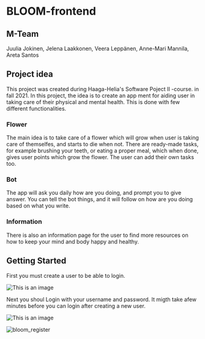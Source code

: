 # BLOOM-frontend
## M-Team
Juulia Jokinen, Jelena Laakkonen, Veera Leppänen, Anne-Mari Mannila, Areta Santos
## Project idea
This project was created during Haaga-Helia's Software Poject II -course. in fall 2021.
In this project, the idea is to create an app ment for aiding user in taking care of their physical and mental health. This is done with few different functionalities. 
### Flower
The main idea is to take care of a flower which will grow when user is taking care of themselfes, and starts to die when not. There are ready-made tasks, for example
brushing your teeth, or eating a proper meal, which when done, gives user points which grow the flower. The user can add their own tasks too.
### Bot
The app will ask you daily how are you doing, and prompt you to give answer. You can tell the bot things, and it will follow on how are you doing based on what you write.
### Information
There is also an information page for the user to find more resources on how to keep your mind and body happy and healthy.
## Getting Started
First you must create a user to be able to login. 

![This is an image](https://github.com/M-tiimi/BLOOM-frontend/tree/main/assets/bloom_register.jpeg)

Next you shoul Login with your username and password. It migth take afew minutes before you can login after creating a new user.

![This is an image](https://github.com/M-tiimi/BLOOM-frontend/tree/main/assets/bloom_login.jpeg)


![bloom_register](https://user-images.githubusercontent.com/70891200/144714798-ccdaf744-9702-4abb-9a2a-a386123d5ace.jpeg)
